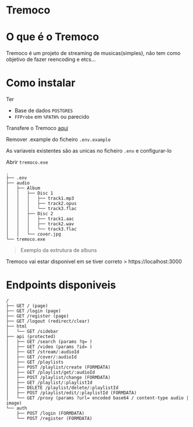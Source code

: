 ﻿# Tremoco

# O que é o Tremoco

Tremoco é um projeto de streaming de musicas(simples), não tem como objetivo de fazer reencoding e etcs...

# Como instalar

Ter
- Base de dados `POSTGRES` 
- `FFProbe` em `%PATH%` ou parecido

Transfere o Tremoco [aqui](https://github.com/atjoao/concordo/releases/)

Remover .example do ficheiro `.env.example`

As variaveis existentes são as unicas no ficheiro `.env` e configurar-lo

Abrir `tremoco.exe`

```
.
├── .env
├── audio
│   ├── Album
│   │   ├── Disc 1
│   │   │   ├── track1.mp3
│   │   │   ├── track2.opus
│   │   │   └── track3.flac
│   │   ├── Disc 2
│   │   │   ├── track1.aac
│   │   │   ├── track2.wav
│   │   │   └── track3.flac
│   │   └── cover.jpg
└── tremoco.exe
```
> Exemplo da extrutura de albuns 

Tremoco vai estar disponivel em se tiver correto > https://localhost:3000

# Endpoints disponiveis
```
/
├── GET / (page)
├── GET /login (page)
├── GET /register (page)
├── GET /logout (redirect/clear)
├── html
│   └── GET /sidebar
├── api (protected)
│   ├── GET /search (params ?q= )
│   ├── GET /video (params ?id= )
│   ├── GET /stream/:audioId
│   ├── GET /cover/:audioId
│   ├── GET /playlists
│   ├── POST /playlist/create (FORMDATA)
│   ├── GET /playlist/get/:audioId
│   ├── POST /playlist/change (FORMDATA)
│   ├── GET /playlist/:playlistId
│   ├── DELETE /playlist/delete/:playlistId
│   ├── POST /playlist/edit/:playlistId (FORMDATA)
│   └── GET /proxy (params ?url= encoded base64 / content-type audio | image)
└── auth
    ├── POST /login (FORMDATA)
    └── POST /register (FORMDATA)

```